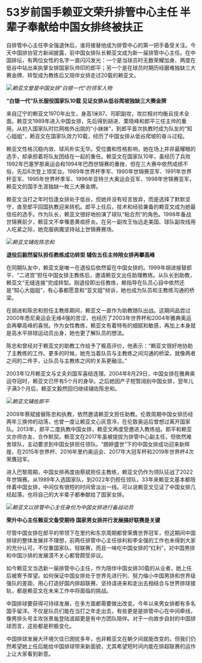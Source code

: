 # 53岁前国手赖亚文荣升排管中心主任 半辈子奉献给中国女排终被扶正

自排管中心主任李全强退休后，谁将接替他成为排管中心的第一把手备受关注。今天中国排协官方新闻披露，前中国女排队长赖亚文成为新一届排管中心主任。在中国排坛，有两位女性的名字一直闪闪发光：一个是当球员时无数荣耀加身、两度在低谷中站出来执掌女排国家队帅印的郎平；另一个是在球员时期历经磨难独缺三大赛金牌、转型成为教练后又陪伴女排走过20载的赖亚文。

![](https://inews.gtimg.com/news_bt/O9qw2wuAR0ERMUYpzIpTbQ2RUo0p4bkdyTfRqMrGAJCgYAA/1000)_赖亚文曾是中国女排“白银一代”的领军人物_

**“白银一代”队长服役国家队10载 见证女排从低谷爬坡独缺三大赛金牌**

来自辽宁的赖亚文1970年出生，身高1米87、司职副攻，攻拦相对均衡且技术全面。赖亚文1989年进入中国女排，先后得到胡进、栗晓峰和郎平三任主帅的重用。从初入国家队时拦网格外出挑的“小妹妹”，到郎平首次执教时成为队友的“知心姐姐”，赖亚文在国家队效力10载，经历了中国女排从低谷爬坡的奋斗过程。

赖亚文性格沉稳内敛、球风朴实无华。受位置和性格影响，她在场上并非最耀眼的选手，却承担着将队友团结在一起的重任。赖亚文在国家队10年，虽经历了兵败1992年巴塞罗那奥运会和1994年巴西世锦赛的重挫，但在三大赛中依然成绩不俗，先后6次登上领奖台。1989年世界杯季军、1990年世锦赛亚军、1991年世界杯亚军、1995年世界杯季军、1996年亚特兰大奥运会亚军、1998年世锦赛亚军，赖亚文的国手生涯独缺一枚三大赛金牌。

赖亚文当打之年时恰逢女排处于低谷，但她并没有轻言放弃，而是选择了默默坚守，直至郎平回国执教迎来转机。郎平上任后，技术和经验兼备的赖亚文成为她最信任的选手。作为队长，赖亚文很好地扮演了球队“粘合剂”的角色。1998年备战世锦赛前夕，赖亚文不幸罹患黄疸肝炎。在另一副攻王怡远走美国、球队副攻线用人吃紧之际，她克服病魔坚持站上世锦赛赛场。

![](https://inews.gtimg.com/news_bt/Oulik6LGITtnBnFL1wtIxUjBe3ojBoRrnhJTcrNMW9Q4EAA/1000)_赖亚文辅佐陈忠和_

**退役后毅然留队担任教练成功转型 辅佐五任主帅陪女排再攀高峰**

在同期队友中，赖亚文是唯一在退役后依然留在中国女排的。1999年胡进接替郎平、“二进宫”担任中国女排主教练后，邀请赖亚文出任助理教练。从队长到助教，赖亚文“无缝连接”完成转型。刚退役即出任教练，赖指导在队员心目中依然还是“知心大姐姐”，有心事都愿意和“亚文姐”倾诉，她也成为队员和主教练沟通的桥梁。

在胡进和陈忠和担任主教练期间，赖亚文一直作为助教随队出战。这期间品尝过2000年悉尼奥运会无缘4强的苦涩，也经历了2003年世界杯和2004年雅典奥运会再攀高峰的喜悦。作为女性教练，赖亚文有着特有的细腻和敏感，再加上本身就是高水平排球运动员出身，她也更了解队员的想法。

陈忠和曾经对于赖亚文的助教工作给予了极高评价，他表示：“赖亚文很好地协助了主教练的工作。更多的时候，她充当着队员与主教练之间沟通的桥梁，就像两者之间的二传手，让队员与主教练之间的关系更融洽。”

2003年12月赖亚文与丈夫刘国军喜结连理。2004年8月29日，中国女排在雅典奥运夺冠时，赖亚文已怀有5个月的身孕。之后她因产子短暂阔别中国女排，翌年儿子满3个月后，赖亚文毅然回归继续辅佐陈忠和。

![](https://inews.gtimg.com/news_bt/O0Atc1H14HhEgp3kVWYq1_5lvGk_PBGMBcMCJxQhyU8YcAA/1000)_赖亚文辅佐郎平_

2009年蔡斌接替陈忠和执教，依然邀请赖亚文担任助教。伦敦周期中国女排历经两年三换帅的动荡，也曾一度让赖亚文心灰意冷，在伦敦奥运后曾想过离开国家队。2013年，郎平二度执教中国女排，赖亚文再度受邀进入教练组。郎平和赖亚文亦师亦友、合作默契。赖亚文在2017年虽被提拔为排管中心副主任，但依然难舍球队，主动要求到中国女排担任领队。“朗婷盛世”下的中国女排成功迎来新辉煌，在2015年世界杯、2016年里约奥运会、2017年大冠军杯和2019年世界杯4次荣膺冠军。

进入巴黎周期，中国女排再度由蔡斌担任主教练，赖亚文仍作为领队征战了2022年世锦赛。从1989年入选国家队，到2022年仍担任领队，33年来赖亚文基本都陪伴着中国女排，中间仅有很短的时间曾淡出一线。可以说赖亚文见证了中国女排几经起落，也将自己的大半辈子都奉献给了国家女排。

![](https://inews.gtimg.com/news_bt/O_5v1zhFyANfJAXxXXvmuJT0k6-xXs_lOz0xfOpliH2a0AA/1000)_赖亚文以排管中心主任身份为中国女排进行备战动员_

**荣升中心主任赖亚文备受期待 国家男女排并行发展搞好联赛是关键**

尽管中国女排在郎平的带领下在里约和东京周期都曾荣膺世界冠军，但这期间中国排球的整体发展并不理想，前两任排管中心主任徐利和李全强的工作也未得到大家的充分认可。不仅重国家队、轻联赛，而且一味吃中国女排的“红利”，对中国男排和中国沙排的发展漠不关心都曾颇受非议。

如今赖亚文当选新一届排管中心主任，作为陪伴中国女排30载的从业者，她上任后被寄予厚望。如何保证中国女排处于世界先进行列、努力缩小中国男排和世界级强队的差距、用心打造好国内排超联赛、坚持请进来和走出去相结合与世界排球接轨，都是赖亚文在未来工作中将面临的挑战。

中国排球要获得可持续发展，在多方面都需要做出改变。今年以来男女排都有多名国手留洋。不仅是队员们能在当打之年走出去，有些更是是排管中心在中间牵线，像男排头号主攻张景胤登陆波超更是有中方团队陪伴。对于一向故步自封的中国排球而言，这些都是积极变化。

中国排球发展大环境欠佳已困扰多年，也非赖亚文在朝夕间就能改变的。但我们仍然希望她上任后能给中国排球带来新面貌，尤其希望短时间内能在排超联赛的运作上让大家看到新意。

